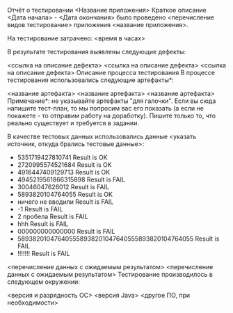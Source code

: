 Отчёт о тестировании <Название приложения>
Краткое описание
<Дата начала> - <Дата окончания> было проведено <перечисление видов тестирование> приложения <название приложения>.

На тестирование затрачено: <время в часах>

В результате тестирования выявлены следующие дефекты:

<ссылка на описание дефекта>
<ссылка на описание дефекта>
<ссылка на описание дефекта>
Описание процесса тестирования
В процессе тестирования использовались следующие артефакты*:

<название артефакта>
<название артефакта>
<название артефакта>
Примечание*: не указывайте артефакты "для галочки". Если вы сюда напишите тест-план, то мы попросим вас его показать (а если не покажете - то отправим работу на доработку). Пишите только то, что реально существует и требуется в задании.

В качестве тестовых данных использовались данные <указать источник, откуда брались тестовые данные>:
 * 5351719427810741 Result is OK
 * 2720995574521684 Result is OK
 * 4916447409129713 Result is OK
 * 4945219561866315898 Result is FAIL
 * 30046047626012 Result is FAIL
 * 5893820104764055 Result is OK
 * ничего не вводили Result is FAIL
 * -1 Result is FAIL
 * 2 пробела Result is FAIL
 * hhh Result is FAIL
 * 000000000000000 Result is FAIL
 * 589382010476405558938201047640555893820104764055 Result is FAIL
 * !!!!!!! Result is FAIL
 
 
 
 


<перечисление данных с ожидаемым результатом>
<перечисление данных с ожидаемым результатом>
Тестирование производилось в следующем окружении:

<версия и разрядность ОС>
<версия Java>
<другое ПО, при необходимости>